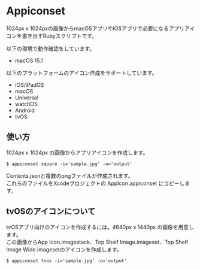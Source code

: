 # Appiconset

1024px x 1024pxの画像からmacOSアプリやiOSアプリで必要になるアプリアイコンを書き出すRubyスクリプトです。

以下の環境で動作確認をしています。  
* macOS 15.1

以下のプラットフォームのアイコン作成をサポートしています。
* iOS/iPadOS
* macOS
* Universal
* watchOS
* Android
* tvOS

## 使い方

1024px x 1024px の画像からアプリアイコンを作成します。

```
$ appiconset square -i='sample.jpg' -o='output'   
```

Contents.jsonと複数のpngファイルが作成されます。  
これらのファイルをXcodeプロジェクトの AppIcon.appiconset にコピーします。


## tvOSのアイコンについて

tvOSアプリ向けのアイコンを作成するには。4640px x 1440px の画像を用意します。  
この画像からApp Icon.imagestack、Top Shelf Image.imageset、Top Shelf Image Wide.imagesetのアイコンを作成します。


```
$ appiconset tvos -i='sample.jpg' -o='output'   
```